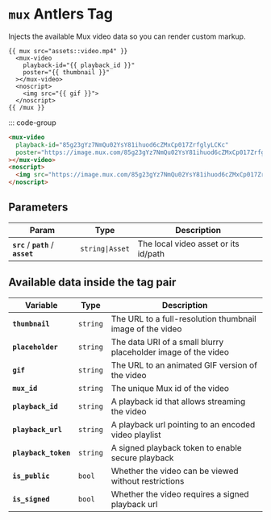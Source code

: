 # `mux` <Badge type="info">Antlers Tag</Badge>

Injects the available Mux video data so you can render custom markup.

```antlers
{{ mux src="assets::video.mp4" }}
  <mux-video
    playback-id="{{ playback_id }}"
    poster="{{ thumbnail }}"
  ></mux-video>
  <noscript>
    <img src="{{ gif }}">
  </noscript>
{{ /mux }}
```

::: code-group
```html [Output]
<mux-video
  playback-id="85g23gYz7NmQu02YsY81ihuod6cZMxCp017ZrfglyLCKc"
  poster="https://image.mux.com/85g23gYz7NmQu02YsY81ihuod6cZMxCp017ZrfglyLCKc/thumbnail.jpg"
></mux-video>
<noscript>
  <img src="https://image.mux.com/85g23gYz7NmQu02YsY81ihuod6cZMxCp017ZrfglyLCKc/animated.gif">
</noscript>
```

## Parameters

|Param|Type|Description|
|-----|----|-|
|**`src`** / **`path`** / **`asset`**|`string\|Asset`|The local video asset or its id/path|

## Available data inside the tag pair

|Variable|Type|Description|
|-----|----|-|
|**`thumbnail`**|`string`|The URL to a full-resolution thumbnail image of the video|
|**`placeholder`**|`string`|The data URI of a small blurry placeholder image of the video|
|**`gif`**|`string`|The URL to an animated GIF version of the video|
|**`mux_id`**|`string`|The unique Mux id of the video|
|**`playback_id`**|`string`|A playback id that allows streaming the video|
|**`playback_url`**|`string`|A playback url pointing to an encoded video playlist|
|**`playback_token`**|`string`|A signed playback token to enable secure playback|
|**`is_public`**|`bool`|Whether the video can be viewed without restrictions|
|**`is_signed`**|`bool`|Whether the video requires a signed playback url|
